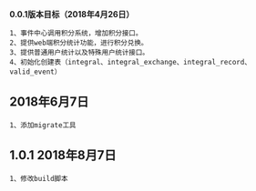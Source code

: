 **0.0.1版本目标（2018年4月26日）**
```
1、事件中心调用积分系统，增加积分接口。
2、提供web端积分统计功能，进行积分兑换。
3、提供普通用户统计以及特殊用户统计接口。
4、初始化创建表（integral、integral_exchange、integral_record、valid_event）
```

## 2018年6月7日 ##
```text
1、添加migrate工具

```

## 1.0.1 2018年8月7日 ##
```text
1、修改build脚本

```

